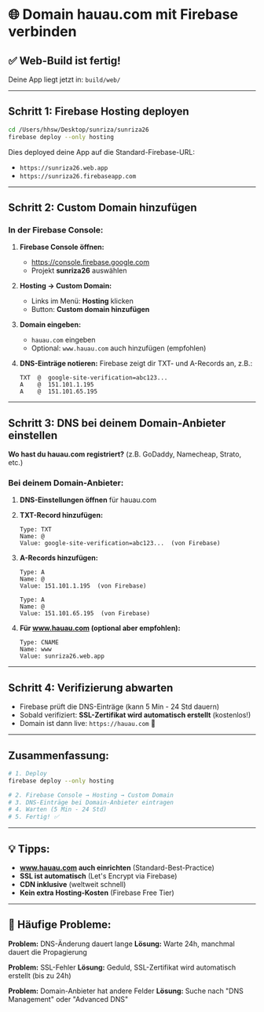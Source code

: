 # 🌐 Domain hauau.com mit Firebase verbinden

## ✅ **Web-Build ist fertig!**
Deine App liegt jetzt in: `build/web/`

---

## **Schritt 1: Firebase Hosting deployen**

```bash
cd /Users/hhsw/Desktop/sunriza/sunriza26
firebase deploy --only hosting
```

Dies deployed deine App auf die Standard-Firebase-URL:
- `https://sunriza26.web.app`
- `https://sunriza26.firebaseapp.com`

---

## **Schritt 2: Custom Domain hinzufügen**

### **In der Firebase Console:**

1. **Firebase Console öffnen:**
   - https://console.firebase.google.com
   - Projekt **sunriza26** auswählen

2. **Hosting → Custom Domain:**
   - Links im Menü: **Hosting** klicken
   - Button: **Custom domain hinzufügen**

3. **Domain eingeben:**
   - `hauau.com` eingeben
   - Optional: `www.hauau.com` auch hinzufügen (empfohlen)

4. **DNS-Einträge notieren:**
   Firebase zeigt dir TXT- und A-Records an, z.B.:
   ```
   TXT  @  google-site-verification=abc123...
   A    @  151.101.1.195
   A    @  151.101.65.195
   ```

---

## **Schritt 3: DNS bei deinem Domain-Anbieter einstellen**

**Wo hast du hauau.com registriert?** (z.B. GoDaddy, Namecheap, Strato, etc.)

### **Bei deinem Domain-Anbieter:**

1. **DNS-Einstellungen öffnen** für hauau.com

2. **TXT-Record hinzufügen:**
   ```
   Type: TXT
   Name: @
   Value: google-site-verification=abc123...  (von Firebase)
   ```

3. **A-Records hinzufügen:**
   ```
   Type: A
   Name: @
   Value: 151.101.1.195  (von Firebase)
   
   Type: A
   Name: @
   Value: 151.101.65.195  (von Firebase)
   ```

4. **Für www.hauau.com (optional aber empfohlen):**
   ```
   Type: CNAME
   Name: www
   Value: sunriza26.web.app
   ```

---

## **Schritt 4: Verifizierung abwarten**

- Firebase prüft die DNS-Einträge (kann 5 Min - 24 Std dauern)
- Sobald verifiziert: **SSL-Zertifikat wird automatisch erstellt** (kostenlos!)
- Domain ist dann live: `https://hauau.com` 🎉

---

## **Zusammenfassung:**

```bash
# 1. Deploy
firebase deploy --only hosting

# 2. Firebase Console → Hosting → Custom Domain
# 3. DNS-Einträge bei Domain-Anbieter eintragen
# 4. Warten (5 Min - 24 Std)
# 5. Fertig! ✅
```

---

## **💡 Tipps:**

- **www.hauau.com auch einrichten** (Standard-Best-Practice)
- **SSL ist automatisch** (Let's Encrypt via Firebase)
- **CDN inklusive** (weltweit schnell)
- **Kein extra Hosting-Kosten** (Firebase Free Tier)

---

## **🚨 Häufige Probleme:**

**Problem:** DNS-Änderung dauert lange
**Lösung:** Warte 24h, manchmal dauert die Propagierung

**Problem:** SSL-Fehler
**Lösung:** Geduld, SSL-Zertifikat wird automatisch erstellt (bis zu 24h)

**Problem:** Domain-Anbieter hat andere Felder
**Lösung:** Suche nach "DNS Management" oder "Advanced DNS"

